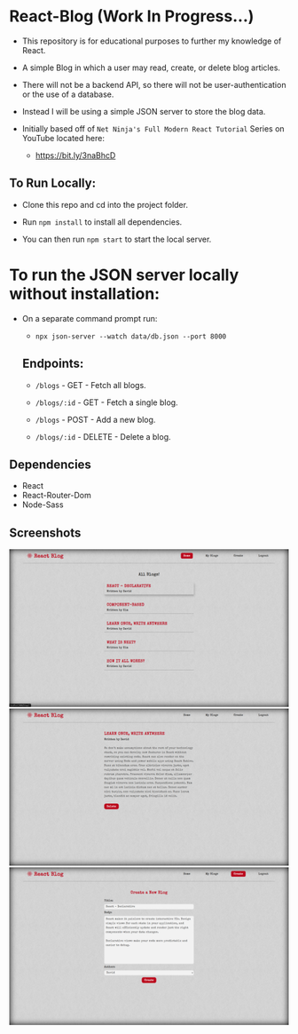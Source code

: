 # React-Blog (Work In Progress...)

- This repository is for educational purposes to further my knowledge of React.

- A simple Blog in which a user may read, create, or delete blog articles.

- There will not be a backend API, so there will not be user-authentication or the use of a database.

- Instead I will be using a simple JSON server to store the blog data.

- Initially based off of `Net Ninja's Full Modern React Tutorial` Series on YouTube located here:

  - https://bit.ly/3naBhcD

## To Run Locally:

- Clone this repo and cd into the project folder.

- Run `npm install` to install all dependencies.

- You can then run `npm start` to start the local server.

# To run the JSON server locally without installation:

- On a separate command prompt run:

  - `npx json-server --watch data/db.json --port 8000`

  ## Endpoints:

  - `/blogs` - GET - Fetch all blogs.

  - `/blogs/:id` - GET - Fetch a single blog.

  - `/blogs` - POST - Add a new blog.

  - `/blogs/:id` - DELETE - Delete a blog.

## Dependencies

- React
- React-Router-Dom
- Node-Sass

## Screenshots

![All Blogs](https://github.com/davemgj84/react-blog/blob/master/docs/allblogs.png?raw=true)
![Blog](https://github.com/davemgj84/react-blog/blob/master/docs/blog.png?raw=true)
![Create Blog](https://github.com/davemgj84/react-blog/blob/master/docs/create.png?raw=true)
